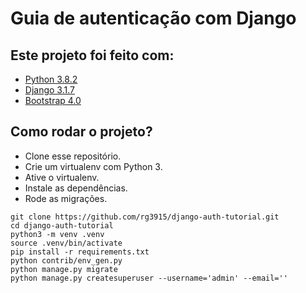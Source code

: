 # Guia de autenticação com Django

## Este projeto foi feito com:

* [Python 3.8.2](https://www.python.org/)
* [Django 3.1.7](https://www.djangoproject.com/)
* [Bootstrap 4.0](https://getbootstrap.com/)

## Como rodar o projeto?

* Clone esse repositório.
* Crie um virtualenv com Python 3.
* Ative o virtualenv.
* Instale as dependências.
* Rode as migrações.

```
git clone https://github.com/rg3915/django-auth-tutorial.git
cd django-auth-tutorial
python3 -m venv .venv
source .venv/bin/activate
pip install -r requirements.txt
python contrib/env_gen.py
python manage.py migrate
python manage.py createsuperuser --username='admin' --email=''
```
